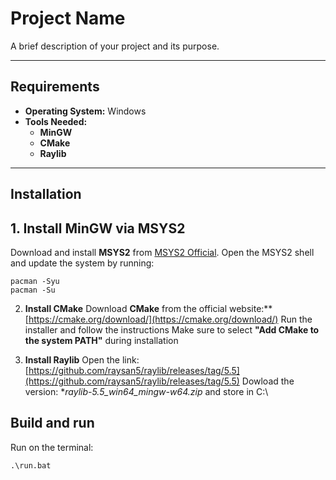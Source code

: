 # Project Name

A brief description of your project and its purpose.

---

## Requirements

- **Operating System:** Windows
- **Tools Needed:**
  - **MinGW** 
  - **CMake** 
  - **Raylib** 

---

## Installation

## 1. Install MinGW via MSYS2
Download and install **MSYS2** from [MSYS2 Official](https://www.msys2.org/). Open the MSYS2 shell and update the system by running:
```terminal
pacman -Syu
pacman -Su
```

2. **Install CMake**
  Download **CMake** from the official website:** [https://cmake.org/download/](https://cmake.org/download/)
  Run the installer and follow the instructions
  Make sure to select **"Add CMake to the system PATH"** during installation

3. **Install Raylib**
   Open the link: [https://github.com/raysan5/raylib/releases/tag/5.5](https://github.com/raysan5/raylib/releases/tag/5.5)
   Dowload the version: **raylib-5.5_win64_mingw-w64.zip* and store in C:\

## Build and run
  Run on the terminal:
  ```terminal
  .\run.bat
  ```
   
